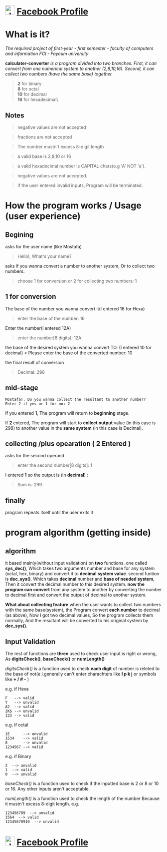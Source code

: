 # <img src="https://upload.wikimedia.org/wikipedia/commons/1/1b/Facebook_icon.svg" alt="drawing" width="30" height="30" /> [Facebook Profile](https://www.facebook.com/profile.php?id=100006473238307)

# What is it?

_The required project of first-year - first semester - faculty of computers and information FCI - Fayoum university_

**calculater-converter** _is a program divided into two branches. First, it can convert from one numerical system to another (2,8,10,16). Second, it can collect two numbers (have the same base) together._

>**2** for binary\
>**8** for octal\
>**10** for decimal\
>**16** for hexadecimal\

## Notes
>negative values are not accepted

>fractions are not accepted

>The number mustn't excess 8-digit length

>a valid base is 2,8,10 or 16

>a valid hexadecimal number is CAPITAL chars(e.g 'A' NOT 'a').

>negative values are not accepted.

>if the user entered invalid inputs, Program will be terminated.

# How the program works / Usage (user experience)

## Begining 

asks for the user name (like Mostafa)
>Hello!, What's your name?

asks if you wanna convert a number to another system, Or to collect two numbers.
> choose 1 for conversion or 2 for collecting two numbers: 1

## 1 for conversion 

The base of the number you wanna convert it(I entered 16 for Hexa)
> enter the base of the number: 16

Enter the number(I entered 12A)
> enter the number[8 digits]: 12A

the base of the desired system you wanna convert TO. (I entered 10 for decimal)
< Please enter the base of the converted number: 10

the final result of conversion
> Decimal: 298

## mid-stage 

```
Mostafa!, Do you wanna collect the resultant to another number?
Enter 2 if yes or 1 for no: 2
```

If you entered **1**, The program will return to **beginning** stage.

If **2** entered, The program will start to **collect output** value (in this case is 298) to another value in the **same system** (in this case is Decimal).


## collecting /plus opearation ( 2 Entered )

asks for the second operand 
> enter the second number[8 digits]: 1

I entered **1** so the output is (in **decimal**) :
> Sum is: 299

## finally

program repeats itself until the user exits it

# program algorithm (getting inside)

## algorithm

it based mainly(without input validation) on **two** functions. one called **sys_dec()**, Which takes two arguments number and base for any system (octal, hex, binary) and convert it to **decimal system value**.
second funtion is **dec_sys()**. Which takes **decimal** number and **base of needed system**, Then it convert the decimal number to this desired system.
**now the program can convert** from any system to another by converting the number to decimal first and convert the output of decimal to another system.

**What about collecting feature**
when the user wants to collect two numbers with the same base(system), the Program convert **each number** to decimal (as above), Now I got two decimal values, So the program collects them normally, And the resultant will be converted to his original system by **dec_sys()**.

## Input Validation

The rest of functions are **three** used to check user input is right or wrong, As **digitsCheck()**, **baseCheck()** or **numLength()**


_digitsCheck()_ is a function used to check **each digit** of number is releted to the base of not(e.i.generally can't enter charachters like **l p k j** or symbols like **+ / # -** )

e.g. if Hexa
~~~
F   --> valid 
Y   --> unvalid 
A2  --> valid 
2K$ --> unvalid 
123 --> valid 
~~~

e.g. if octal
~~~
1E      --> unvalid 
1534    --> valid 
8       --> unvalid 
1234567 --> valid 
~~~

e.g. if Binary
~~~
2  --> unvalid 
1  --> valid 
0  --> unvalid 
~~~


_baseCheck()_ is a function used to check if the inputted base is 2 or 8 or 10 or 16. Any other inputs aren't acceptable.

_numLength()_ is a function used to check the length of the number Because it mustn't excess 8-digit length.
e.g.
~~~
123456789  --> unvalid 
1564  --> valid 
12345678910  --> unvalid 
~~~


# <img src="https://upload.wikimedia.org/wikipedia/commons/1/1b/Facebook_icon.svg" alt="drawing" width="30" height="30" /> [Facebook Profile](https://www.facebook.com/profile.php?id=100006473238307)
